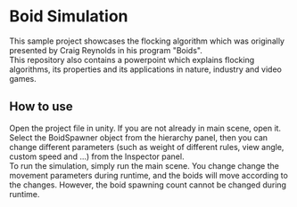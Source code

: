 # Boid Simulation
This sample project showcases the flocking algorithm which was originally presented by Craig Reynolds in his program "Boids".  
This repository also contains a powerpoint which explains flocking algorithms, its properties and its applications in nature, industry and video games.  
## How to use
Open the project file in unity. If you are not already in main scene, open it. Select the BoidSpawner object from the hierarchy panel, then you can change different parameters (such as weight of different rules, view angle, custom speed and ...) from the Inspector panel.  
To run the simulation, simply run the main scene. You change change the movement parameters during runtime, and the boids will move according to the changes. However, the boid spawning count cannot be changed during runtime.
